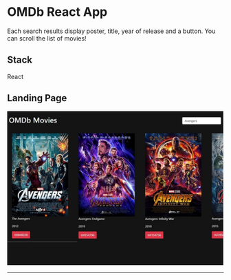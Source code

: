 # OMDb React App
Each search results display poster, title, year of release and a button. You can scroll the list of movies!
## Stack
React
## Landing Page

<img width="1000" alt="img1" src="https://github.com/YashsviG/omdb-app/blob/master/readme_ss.jpg"> <hr/>